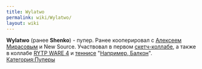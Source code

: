 ```yaml
---
title: Wylatwo
permalink: wiki/Wylatwo/
layout: wiki
---
```


**Wylatwo** (ранее **Shenko**) - пупер. Ранее кооперировал с [Алексеем
Мирасовым](/wiki/MPAK "wikilink") и New Source. Участвовал в первом
[скетч-коллабе](Коллаб#Sketch-collab "wikilink"), а также в коллабе
[RYTP WARE 4](https://www.youtube.com/watch?v=axt6jthT7dE) и
[теннисе](теннис "wikilink") "[Например,
Балкон](Например,_Балкон "wikilink")".
[Категория:Пуперы](Категория:Пуперы "wikilink")

